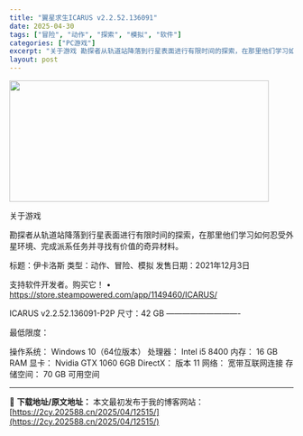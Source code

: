 ```yaml
---
title: "翼星求生ICARUS v2.2.52.136091"
date: 2025-04-30
tags: ["冒险", "动作", "探索", "模拟", "软件"]
categories: ["PC游戏"]
excerpt: "关于游戏 勘探者从轨道站降落到行星表面进行有限时间的探索，在那里他们学习如何忍受外星环境、完成派系任务并寻找有价值的奇异材料。 标题：伊卡洛斯 类型：动作、冒险、模拟 发售日期：2021年12月3日 支持软件开发者。购买它！ • https://store.steampowered.com/app/&hellip;"
layout: post
---
```


<img class="aligncenter size-full wp-image-12500" src="https://2cy.202588.cn/wp-content/uploads/2025/04/2025043002030961.webp" alt="" width="460" height="215" />

关于游戏

勘探者从轨道站降落到行星表面进行有限时间的探索，在那里他们学习如何忍受外星环境、完成派系任务并寻找有价值的奇异材料。

标题：伊卡洛斯
类型：动作、冒险、模拟
发售日期：2021年12月3日

支持软件开发者。购买它！
• https://store.steampowered.com/app/1149460/ICARUS/

ICARUS v2.2.52.136091-P2P
尺寸：42 GB
—————————-

最低限度：

操作系统： Windows 10（64位版本）
处理器： Intel i5 8400
内存： 16 GB RAM
显卡： Nvidia GTX 1060 6GB
DirectX： 版本 11
网络： 宽带互联网连接
存储空间： 70 GB 可用空间

---
📖 **下载地址/原文地址：** 本文最初发布于我的博客网站：[https://2cy.202588.cn/2025/04/12515/](https://2cy.202588.cn/2025/04/12515/)

